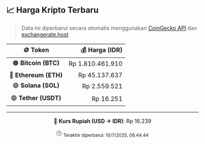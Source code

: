 

<!-- HARGA_KRIPTO -->
## 📈 Harga Kripto Terbaru

> Data ini diperbarui secara otomatis menggunakan [CoinGecko API](https://www.coingecko.com/) dan [exchangerate.host](https://exchangerate.host/)

<div align="center">

| 🪙 Token | 💰 Harga (IDR) |
|:------:|---------------:|
| 🟠 **Bitcoin (BTC)**   | Rp 1.810.461.910 |
| 🔵 **Ethereum (ETH)**  | Rp 45.137.637 |
| 🟣 **Solana (SOL)**    | Rp 2.559.521 |
| 🟢 **Tether (USDT)**   | Rp 16.251 |

---

💱 **Kurs Rupiah (USD → IDR)**: Rp 16.239

🕒 <sub>Terakhir diperbarui: 10/7/2025, 06.44.44</sub>

</div>
<!-- /HARGA_KRIPTO -->